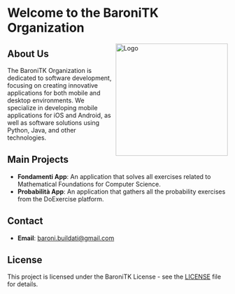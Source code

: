 # Welcome to the BaroniTK Organization

<img
  src="https://i.imgur.com/Axeiid6.png"
  alt="Logo"
  width="256"
  height="auto"
  align="right"
/>

## About Us
The BaroniTK Organization is dedicated to software development, focusing on creating innovative applications for both mobile and desktop environments. We specialize in developing mobile applications for iOS and Android, as well as software solutions using Python, Java, and other technologies.

## Main Projects
- **Fondamenti App**: An application that solves all exercises related to Mathematical Foundations for Computer Science.
- **Probabilità App**: An application that gathers all the probability exercises from the DoExercise platform.

## Contact
- **Email**: [baroni.buildati@gmail.com](mailto:baroni.buildati@gmail.com)

## License
This project is licensed under the BaroniTK License - see the [LICENSE](LICENSE.md) file for details.
